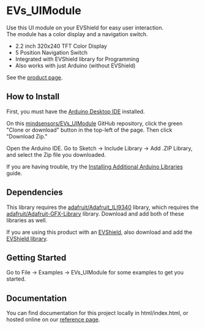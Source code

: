 # EVs_UIModule

Use this UI module on your EVShield for easy user interaction.<br>
The module has a color display and a navigation switch. 

- 2.2 inch 320x240 TFT Color Display
- 5 Position Navigation Switch
- Integrated with EVShield library for Programming
- Also works with just Arduino (without EVShield)

See the [product page](http://www.mindsensors.com/arduino/8-ui-module-for-evshield-or-arduino).

## How to Install

First, you must have the [Arduino Desktop IDE](https://www.arduino.cc/en/Guide/HomePage) installed.

On this [mindsensors/EVs_UIModule](https://github.com/mindsensors/EVs_UIModule) GitHub repository, 
click the green "Clone or download" button in the top-left of the page. Then click "Download Zip."

Open the Arduino IDE. Go to Sketch -> Include Library -> Add .ZIP Library, and select the Zip file you downloaded.

If you are having trouble, try the [Installing Additional Arduino Libraries](https://www.arduino.cc/en/guide/libraries) guide.

## Dependencies

This library requires the [adafruit/Adafruit_ILI9340](https://github.com/adafruit/Adafruit_ILI9340) library, 
which requires the [adafruit/Adafruit-GFX-Library](https://github.com/adafruit/Adafruit-GFX-Library) library. 
Download and add both of these libraries as well.

If you are using this product with an [EVShield](http://www.mindsensors.com/arduino/16-evshield-for-arduino-duemilanove-or-uno), 
also download and add the [EVShield library](https://github.com/mindsensors/EVShield).

## Getting Started

Go to File -> Examples -> EVs_UIModule for some examples to get you started.

## Documentation

You can find documentation for this project locally in html/index.html, 
or hosted online on our [reference page](http://mindsensors.com/reference/EVs_UIModule/html/).
